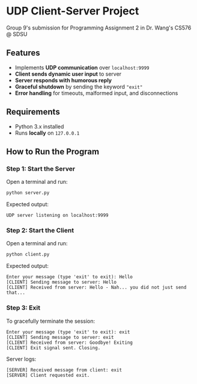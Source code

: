 # UDP Client-Server Project
Group 9's submission for Programming Assignment 2 in Dr. Wang's CS576 @ SDSU

## **Features**
- Implements **UDP communication** over `localhost:9999`
- **Client sends dynamic user input** to server
- **Server responds with humorous reply**
- **Graceful shutdown** by sending the keyword `"exit"`
- **Error handling** for timeouts, malformed input, and disconnections

## **Requirements**
- Python 3.x installed
- Runs **locally** on `127.0.0.1`

## **How to Run the Program**

### **Step 1: Start the Server**
Open a terminal and run:
```sh
python server.py
```
Expected output:
```
UDP server listening on localhost:9999
```

### **Step 2: Start the Client**
Open a terminal and run:
```sh
python client.py
```
Expected output:
```
Enter your message (type 'exit' to exit): Hello
[CLIENT] Sending message to server: Hello
[CLIENT] Received from server: Hello - Nah... you did not just send that...
```

### **Step 3: Exit**
To gracefully terminate the session:
```
Enter your message (type 'exit' to exit): exit
[CLIENT] Sending message to server: exit
[CLIENT] Received from server: Goodbye! Exiting
[CLIENT] Exit signal sent. Closing.
```
Server logs:
```
[SERVER] Received message from client: exit
[SERVER] Client requested exit.
```